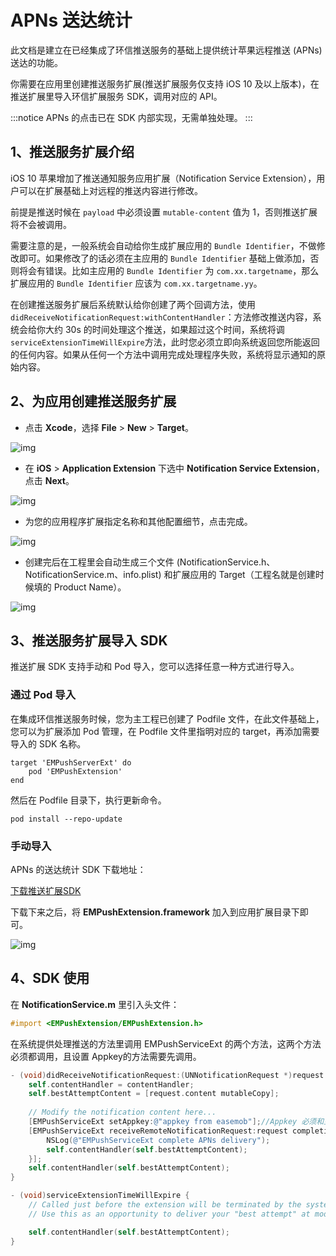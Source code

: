 # APNs 送达统计

此文档是建立在已经集成了环信推送服务的基础上提供统计苹果远程推送 (APNs) 送达的功能。

你需要在应用里创建推送服务扩展(推送扩展服务仅支持 iOS 10 及以上版本)，在推送扩展里导入环信扩展服务 SDK，调用对应的 API。

:::notice
APNs 的点击已在 SDK 内部实现，无需单独处理。
:::

## 1、推送服务扩展介绍

iOS 10 苹果增加了推送通知服务应用扩展（Notification Service Extension），用户可以在扩展基础上对远程的推送内容进行修改。

前提是推送时候在 `payload` 中必须设置 `mutable-content` 值为 1，否则推送扩展将不会被调用。

需要注意的是，一般系统会自动给你生成扩展应用的 `Bundle Identifier`，不做修改即可。如果修改了的话必须在主应用的 `Bundle Identifier` 基础上做添加，否则将会有错误。比如主应用的 `Bundle Identifier` 为 `com.xx.targetname`，那么扩展应用的 `Bundle Identifier` 应该为 `com.xx.targetname.yy`。

在创建推送服务扩展后系统默认给你创建了两个回调方法，使用 `didReceiveNotificationRequest:withContentHandler`：方法修改推送内容，系统会给你大约 30s 的时间处理这个推送，如果超过这个时间，系统将调 `serviceExtensionTimeWillExpire`方法，此时您必须立即向系统返回您所能返回的任何内容。如果从任何一个方法中调用完成处理程序失败，系统将显示通知的原始内容。

## 2、为应用创建推送服务扩展

- 点击 **Xcode**，选择 **File** > **New** > **Target**。

![img](/images/instantpush/push_xcode_target.png)

- 在 **iOS** > **Application Extension** 下选中 **Notification Service Extension**，点击 **Next**。

![img](/images/instantpush/push_apns_notificationextension.png)

- 为您的应用程序扩展指定名称和其他配置细节，点击完成。

![img](/images/instantpush/push_apns_targetconfi.png)

- 创建完后在工程里会自动生成三个文件 (NotificationService.h、NotificationService.m、info.plist) 和扩展应用的 Target（工程名就是创建时候填的 Product Name）。

![img](/images/instantpush/push_apns_serviceext.png)

## 3、推送服务扩展导入 SDK

推送扩展 SDK 支持手动和 Pod 导入，您可以选择任意一种方式进行导入。

### 通过 Pod 导入

在集成环信推送服务时候，您为主工程已创建了 Podfile 文件，在此文件基础上，您可以为扩展添加 Pod 管理，在 Podfile 文件里指明对应的 target，再添加需要导入的 SDK 名称。

```pod
target 'EMPushServerExt' do
    pod 'EMPushExtension'    
end
```

然后在 Podfile 目录下，执行更新命令。

```pod
pod install --repo-update 
```

### 手动导入

APNs 的送达统计 SDK 下载地址：

[下载推送扩展SDK](https://downloadsdk.easemob.com/downloads/EMPushExtension0_1_0.zip)

下载下来之后，将 **EMPushExtension.framework** 加入到应用扩展目录下即可。

![img](/images/instantpush/push_apns_extension_directory.png) 

## 4、SDK 使用

在 **NotificationService.m** 里引入头文件：

```objective-c
#import <EMPushExtension/EMPushExtension.h> 
```

在系统提供处理推送的方法里调用 EMPushServiceExt 的两个方法，这两个方法必须都调用，且设置 Appkey的方法需要先调用。

```objective-c
- (void)didReceiveNotificationRequest:(UNNotificationRequest *)request withContentHandler:(void (^)(UNNotificationContent * _Nonnull))contentHandler {
    self.contentHandler = contentHandler;
    self.bestAttemptContent = [request.content mutableCopy];
    
    // Modify the notification content here...
    [EMPushServiceExt setAppkey:@"appkey from easemob"];//Appkey 必须和主应用中的 Appkey 一致
    [EMPushServiceExt receiveRemoteNotificationRequest:request completion:^(NSError * _Nonnull error) {
        NSLog(@"EMPushServiceExt complete APNs delivery");
        self.contentHandler(self.bestAttemptContent);
    }];
    self.contentHandler(self.bestAttemptContent);
}

- (void)serviceExtensionTimeWillExpire {
    // Called just before the extension will be terminated by the system.
    // Use this as an opportunity to deliver your "best attempt" at modified content, otherwise the original push payload will be used.

    self.contentHandler(self.bestAttemptContent);
}
```